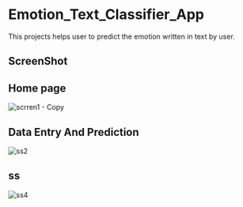 # Emotion_Text_Classifier_App

This projects helps user to predict the emotion written in text by user.


## ScreenShot

## Home page

![scrren1 - Copy](https://user-images.githubusercontent.com/103262742/222877260-ab7189e6-0387-4cd1-b1e3-31bc9681ec50.jpeg)

## Data Entry And Prediction

![ss2](https://user-images.githubusercontent.com/103262742/222877556-361094b6-a61e-4f5c-83aa-8e567dcf13cc.jpeg)


## ss

![ss4](https://user-images.githubusercontent.com/103262742/222877706-cb4482a9-9ef2-4f56-9195-8ed49a044a34.jpeg)





